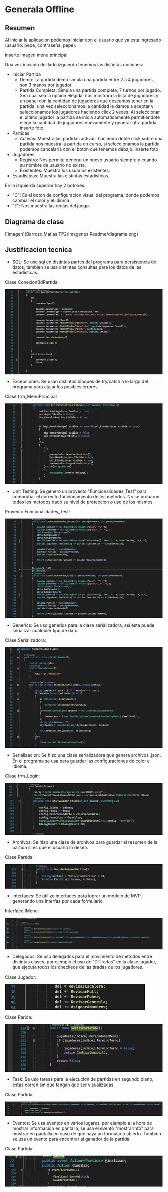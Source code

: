 # Generala Offline

## Resumen

Al iniciar la aplicacion podemos iniciar con el usuario que ya esta ingresado (usuario: pepe, contraseña: pepe).

inserte imagen menu principal

Una vez iniciado del lado izquierdo tenemos las distintas opciones:
- Iniciar Partida
  * Demo: La partida demo simula una partida entre 2 a 4 jugadores, son 3 manos por jugador.
  * Partida Completa: Simula una partida completa, 7 turnos por jugado.
Sea cual sea la opcion elegida, nos mostrara la lista de jugadores y un panel con la cantidad de jugadores que deseamos tener en la partida, una vez seleccionamos la cantidad le damos a aceptar y seleccionamos
los jugadores haciendo click 2 veces. Al seleccionar el ultimo jugador la partida se inicia automaticamente permitiendote elegir la cantidad de jugadores nuevamente y generar otra partida.
inserte foto
- Partidas
  * Activas: Muestra las partidas activas, haciendo doble click sobre una partida nos muestra la partida en curso, si seleccionamos la partida podemos cancelarla con el boton que tenemos debajo.
  inserte foto
- Jugadores
  * Registro: Nos permite generar un nuevo usuario siempre y cuando su nombre de usuario no exista.
  * Existentes: Muestra los usuarios existentes.
- Estadisticas: Muestra las distintas estadisticas.

En la izquierda superior hay 2 botones:
 - "C": Es el boton de configuracion visual del programa, donde podemos cambiar el color y el idioma.
 - "?": Nos muestra las reglas del juego.


## Diagrama de clase

![imagen](Barrozo.Matias.TP2/Imagenes Readme/diagrama.png)


## Justificacion tecnica

- SQL: Se uso sql en distintas partes del programa para persistencia de datos, tambien se usa distintas consultas para los datos de las estadisticas.


 Clase ConexionBdPartida:
 
 <img align="center" width="" height="" src="Barrozo.Matias.TP2/Imagenes Readme/sql.png">



- Excepciones: Se usan distintos bloques de try/catch a lo largo del programa para atajar los posibles errores.

 Clase frm_MenuPrincipal


 <img align="center" width="" height="" src="Barrozo.Matias.TP2/Imagenes Readme/excepciones.png">


- Unit Testing: Se genero un proyecto "Funcionalidades_Test" para comprobar el correcto funcionamiento de los metodos. No se probaron todos los metodos dado su nivel de proteccion o uso de los mismos.

 Proyecto Funcionalidades_Test:


 <img align="center" width="" height="" src="Barrozo.Matias.TP2/Imagenes Readme/unit.png">


- Generics: Se uso generics para la clase serializadora, asi esta puede serializar cualquier tipo de dato.
 
 Clase Serializadora:


 <img align="center" width="" height="" src="Barrozo.Matias.TP2/Imagenes Readme/generics.png">


- Serializacion: Se hizo una clase serializadora que genera archivos .json. En el programa se usa para guardar las configuraciones de color e idioma.

 Clase frm_Login:

 <img align="center" width="" height="" src="Barrozo.Matias.TP2/Imagenes Readme/leerserializador.png">


 <img align="center" width="" height="" src="Barrozo.Matias.TP2/Imagenes Readme/escribirserializador.png">



- Archivos: Se hizo una clase de archivos para guardar el resumen de la partida si es que el usuario lo desea.

 Clase Partida:


 <img align="center" width="" height="" src="Barrozo.Matias.TP2/Imagenes Readme/archivo.png">



- Interfaces: Se utilizo interfaces para lograr un modelo de MVP, generando una interfaz por cada formulario.

 Interface IMenu:


 <img align="center" width="" height="" src="Barrozo.Matias.TP2/Imagenes Readme/interface.png">



- Delegados: Se uso delegados para el movimiento de metodos entre distintas clases, por ejemplo el uso de "DTiradas" en la clase jugador, que ejecuta todos los checkeos de las tiradas de los jugadores.

 Clase Jugador:


 <img align="center" width="" height="" src="Barrozo.Matias.TP2/Imagenes Readme/cargardelegado.png">


 Clase Parida:


 <img align="center" width="" height="" src="Barrozo.Matias.TP2/Imagenes Readme/delegadoinvocado.png">


- Task: Se uso tareas para la ejecucion de partidas en segundo plano, estas corren sin que tengan que ser visualizadas.

 Clase Partida:


 <img align="center" width="" height="" src="Barrozo.Matias.TP2/Imagenes Readme/task.png">



- Eventos: Se usa eventos en varios lugares, por ejemplo a la hora de mostrar informacion en pantalla, se usa el evento "mostrarInfo" para mostrar en pantalla en caso de que haya un formulario abierto.
Tambien se usa un evento para encontrar al ganador de la partida.

 Clase Partida:

 <img align="center" width="" height="" src="Barrozo.Matias.TP2/Imagenes Readme/eventodeclarado.png">



 <img align="center" width="" height="" src="Barrozo.Matias.TP2/Imagenes Readme/eventoinvocado.png">


